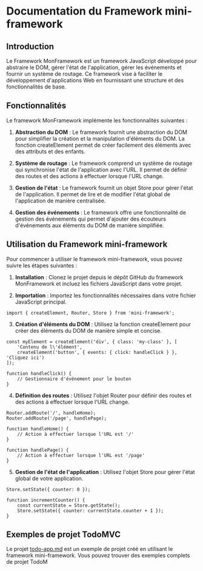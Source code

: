 # Documentation du Framework mini-framework
## Introduction

Le Framework MonFramework est un framework JavaScript développé pour abstraire le DOM, gérer l'état de l'application, gérer les événements et fournir un système de routage. Ce framework vise à faciliter le développement d'applications Web en fournissant une structure et des fonctionnalités de base.

## Fonctionnalités

Le framework MonFramework implémente les fonctionnalités suivantes :

1. **Abstraction du DOM** : Le framework fournit une abstraction du DOM pour simplifier la création et la manipulation d'éléments du DOM. La fonction createElement permet de créer facilement des éléments avec des attributs et des enfants.

2. **Système de routage** : Le framework comprend un système de routage qui synchronise l'état de l'application avec l'URL. Il permet de définir des routes et des actions à effectuer lorsque l'URL change.

3. **Gestion de l'état** : Le framework fournit un objet Store pour gérer l'état de l'application. Il permet de lire et de modifier l'état global de l'application de manière centralisée.

4. **Gestion des événements** : Le framework offre une fonctionnalité de gestion des événements qui permet d'ajouter des écouteurs d'événements aux éléments du DOM de manière simplifiée.

## Utilisation du Framework mini-framework

Pour commencer à utiliser le framework mini-framework, vous pouvez suivre les étapes suivantes :

1. **Installation** : Clonez le projet depuis le dépôt GitHub du framework MonFramework et incluez les fichiers JavaScript dans votre projet.

2. **Importation** : Importez les fonctionnalités nécessaires dans votre fichier JavaScript principal.
```
import { createElement, Router, Store } from 'mini-framework';
```

3. **Création d'éléments du DOM** : Utilisez la fonction createElement pour créer des éléments du DOM de manière simple et concise.
```
const myElement = createElement('div', { class: 'my-class' }, [
    'Contenu de l\'élément',
    createElement('button', { events: { click: handleClick } }, 'Cliquez ici')
]);

function handleClick() {
    // Gestionnaire d'événement pour le bouton
}
```

4. **Définition des routes** : Utilisez l'objet Router pour définir des routes et des actions à effectuer lorsque l'URL change.
```
Router.addRoute('/', handleHome);
Router.addRoute('/page', handlePage);

function handleHome() {
    // Action à effectuer lorsque l'URL est '/'
}

function handlePage() {
    // Action à effectuer lorsque l'URL est '/page'
}
```
5. **Gestion de l'état de l'application** : Utilisez l'objet Store pour gérer l'état global de votre application.
```
Store.setState({ counter: 0 });

function incrementCounter() {
    const currentState = Store.getState();
    Store.setState({ counter: currentState.counter + 1 });
}
```

## Exemples de projet TodoMVC

Le projet [todo-app.md](https://zone01normandie.org/git/max92/mini-framework/src/branch/master/docs/todo-app.md) est un exemple de projet créé en utilisant le framework mini-framework. Vous pouvez trouver des exemples complets de projet TodoM